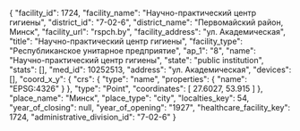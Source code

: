{
    "facility_id": 1724,
    "facility_name": "Научно-практический центр гигиены",
    "district_id": "7-02-6",
    "district_name": "Первомайский район, Минск",
    "facility_url": "rspch.by",
    "facility_address": "ул. Академическая",
    "title": "Научно-практический центр гигиены",
    "facility_type": "Республиканское унитарное предприятие",
    "ap_1": "8",
    "name": "Научно-практический центр гигиены",
    "state": "public institution",
    "stats": [],
    "med_id": 10252513,
    "address": "ул. Академическая",
    "devices": [],
    "coord_x_y": {
        "crs": {
            "type": "name",
            "properties": {
                "name": "EPSG:4326"
            }
        },
        "type": "Point",
        "coordinates": [
            27.6027,
            53.915
        ]
    },
    "place_name": "Минск",
    "place_type": "city",
    "localties_key": 54,
    "year_of_closing": null,
    "year_of_opening": "1927",
    "healthcare_facility_key": 1724,
    "administrative_division_id": "7-02-6"
}